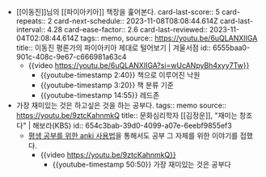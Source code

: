 - [[이동진]]님의 [[파이아키아]] 책장을 훑어본다. 
  card-last-score:: 5
  card-repeats:: 2
  card-next-schedule:: 2023-11-08T08:08:44.614Z
  card-last-interval:: 4.28
  card-ease-factor:: 2.6
  card-last-reviewed:: 2023-11-04T02:08:44.614Z
  tags:: memo,
  source:: https://youtu.be/6uQLANXIIGA
  title:: 이동진 평론가의 파이아키아 제대로 털어보기 | 겨울서점
  id:: 6555baa0-901c-408c-9e67-c666981a63c4
	- {{video https://youtu.be/6uQLANXIIGA?si=wUcANpyBh4xyy7Tw}}
		- {{youtube-timestamp 2:40}} 책으로 이루어진 낙원
		- {{youtube-timestamp 3:20}} 책 분류 기준
		- {{youtube-timestamp 14:55}} 레드존
- 가장 재미있는 것은 하고싶은 것을 하는 공부다.
  tags:: memo
  source:: https://youtu.be/9ztcKahnmkQ
  title:: 문화심리학자 [[김정운]], "재미는 창조다" | 해보라(KBS)
  id:: 654c3bab-39d0-4099-a07e-6eebf9855ef3
  * [평생 공부를 위한 anki 사용법](((654a5d27-f3b7-4a37-9789-e0770477272f)))을 통해서도 공부 그 자체를 위한 이야기를 접했다.
	- {{video https://youtu.be/9ztcKahnmkQ}}
		- {{youtube-timestamp 50:50}} 가장 재미있는 것은 공부다